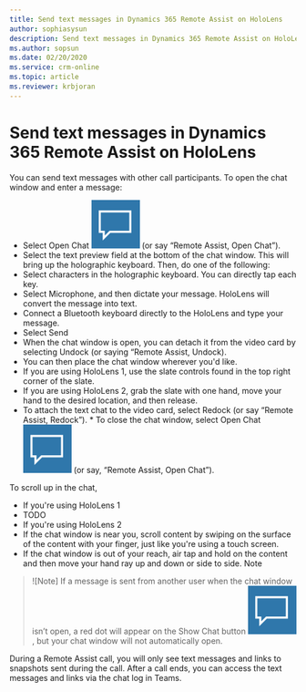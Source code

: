```yaml
---
title: Send text messages in Dynamics 365 Remote Assist on HoloLens
author: sophiasysun
description: Send text messages in Dynamics 365 Remote Assist on HoloLens and adjust text chat panel 
ms.author: sopsun
ms.date: 02/20/2020
ms.service: crm-online
ms.topic: article
ms.reviewer: krbjoran
---
```

# Send text messages in Dynamics 365 Remote Assist on HoloLens


You can send text messages with other call participants.
To open the chat window and enter a message:
*	Select Open Chat ![Text](media/RAHL_Text.png "Text") (or say “Remote Assist, Open Chat”).
*	Select the text preview field at the bottom of the chat window. This will bring up the holographic keyboard. Then, do one of the following:
  * Select characters in the holographic keyboard. You can directly tap each key.
  * Select Microphone, and then dictate your message. HoloLens will convert the message into text.
  * Connect a Bluetooth keyboard directly to the HoloLens and type your message.
  * Select Send 
* When the chat window is open, you can detach it from the video card by selecting Undock (or saying “Remote Assist, Undock).
* You can then place the chat window wherever you'd like.
 * If you are using HoloLens 1, use the slate controls found in the top right corner of the slate. 
 * If you are using HoloLens 2, grab the slate with one hand, move your hand to the desired location, and then release.
* To attach the text chat to the video card, select Redock  (or say “Remote Assist, Redock”).  * To close the chat window, select Open Chat ![Text](media/RAHL_Text.png "Text") (or say, “Remote Assist, Open Chat”).


To scroll up in the chat,  
* If you're using HoloLens 1 
 * TODO 
* If you're using HoloLens 2
 *	If the chat window is near you, scroll content by swiping on the surface of the content with your finger, just like you're using a touch screen.
 *	If the chat window is out of your reach, air tap and hold on the content and then move your hand ray up and down or side to side.
Note

> ![Note]
> If a message is sent from another user when the chat window isn’t open, a red dot will appear on the Show Chat button ![Test](media/RAHL_Text.png "Text"), but your chat window will not automatically open.


During a Remote Assist call, you will only see text messages and links to snapshots sent during the call. After a call ends, you can access the text messages and links via the chat log in Teams. 
